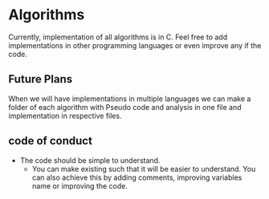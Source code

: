 # Algorithms

Currently, implementation of all algorithms is in C.
Feel free to add implementations in other programming languages or even improve any if the code. 

## Future Plans

When we will have implementations in multiple languages we can make a folder of each algorithm with Pseudo code and analysis in one file and implementation in respective files. 

## code of conduct

- The code should be simple to understand. 
    - You can make existing such that it will be easier to understand.  You can also achieve this by adding comments, improving variables name or improving the code.


